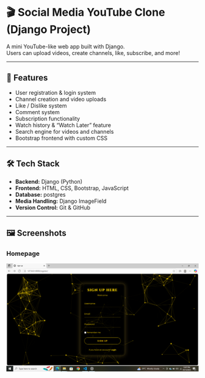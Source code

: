 # 🎬 Social Media YouTube Clone (Django Project)

A mini YouTube-like web app built with Django.  
Users can upload videos, create channels, like, subscribe, and more!

---

## 🚀 Features
- User registration & login system  
- Channel creation and video uploads  
- Like / Dislike system 
- Comment system 
- Subscription functionality  
- Watch history & “Watch Later” feature  
- Search engine for videos and channels  
- Bootstrap frontend with custom CSS  


---

## 🛠️ Tech Stack
- **Backend:** Django (Python)  
- **Frontend:** HTML, CSS, Bootstrap, JavaScript  
- **Database:** postgres  
- **Media Handling:** Django ImageField  
- **Version Control:** Git & GitHub  

---

## 🖼️ Screenshots

### Homepage
![Homepage Screenshot](static/images/homepage.png)